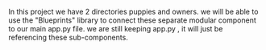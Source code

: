 In this project we have 2 directories puppies and owners.
we will be able to use the "Blueprints" library to connect these separate modular component to our main app.py file.
we are still keeping app.py , it will just be referencing these sub-components.